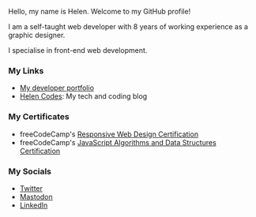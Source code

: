 Hello, my name is Helen. Welcome to my GitHub profile!

I am a self-taught web developer with 8 years of working experience as a graphic designer.

I specialise in front-end web development.

### My Links

- [My developer portfolio](https://helenclx.github.io/)
- [Helen Codes](https://helenclx.github.io/blog/): My tech and coding blog

### My Certificates

- freeCodeCamp's [Responsive Web Design Certification](https://www.freecodecamp.org/certification/helenclx/responsive-web-design)
- freeCodeCamp's [JavaScript Algorithms and Data Structures Certification](https://www.freecodecamp.org/certification/helenclx/javascript-algorithms-and-data-structures)

### My Socials

- [Twitter](https://twitter.com/helen_clx)
- [Mastodon](https://tech.lgbt/@helenclx)
- [LinkedIn](https://www.linkedin.com/in/helenclx/)